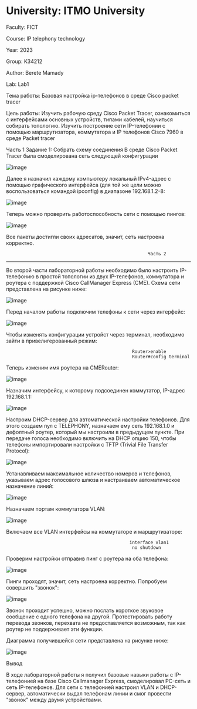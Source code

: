 # University: ITMO University

Faculty: FICT

Course: IP telephony technology

Year: 2023

Group: K34212

Author: Berete Mamady

Lab: Lab1

Тема работы: Базовая настройка ip-телефонов в среде Сisco packet tracer 

Цель работы: Изучить рабочую среду Cisco Packet Tracer, ознакомиться с интерфейсами основных устройств, типами кабелей, научиться собирать топологию. Изучить построение сети IP-телефонии с помощью маршрутизатора, коммутатора и IP телефонов Cisco 7960 в среде Packet tracer

Часть 1 Задание 1: Собрать схему соединения В среде Cisco Packet Tracer была смоделирована сеть следующей конфигурации 

![image](https://user-images.githubusercontent.com/61075142/229492298-c497f096-c9c2-46f2-a144-c66520393d46.png)


Далее я назначил каждому компьютеру локальный IPv4-адрес с помощью графического интерфейса (для той же цели можно воспользоваться командой ipconfig) в диапазоне 192.168.1.2-8:

![image](https://user-images.githubusercontent.com/61075142/229501835-e4348445-d63f-489d-81a2-e7b17ec3ce32.png)

Теперь можно проверить работоспособность сети с помощью пингов:

![image](https://user-images.githubusercontent.com/61075142/229507437-647cf793-41b6-4909-b8e6-724144a61167.png)

Все пакеты достигли своих адресатов, значит, сеть настроена корректно.


                                                          Часть 2
-------------------------------------------------------------------------------------------------------------------------------------------------------
Во второй части лабораторной работы необходимо было настроить IP-телефонию в простой топологии из двух IP-телефонов, коммутатора и роутера с поддержкой Cisco CallManager Express (CME). Схема сети представлена на рисунке ниже:

![image](https://user-images.githubusercontent.com/61075142/229511199-2dba3a58-7422-42ba-8948-25f183d313ac.png)

Перед началом работы подключим телефоны к сети через интерфейс:

![image](https://user-images.githubusercontent.com/61075142/229511467-5f681928-067a-4e0e-8cac-b87f02e91ae0.png)

Чтобы изменять конфигурации устройст через терминал, необходимо зайти в привелигерованный режим:

                                                    Router>enable
                                                    Router#config terminal
                                                   
Теперь изменим имя роутера на CMERouter:

![image](https://user-images.githubusercontent.com/61075142/229512989-31b4a9a6-7c78-445a-941f-d40fe103d7cf.png)

Назначим интерфейсу, к которому подсоединен коммутатор, IP-адрес 192.168.1.1:

![image](https://user-images.githubusercontent.com/61075142/229513139-9791f903-a282-4ccc-8455-6bd497f8dbc4.png)

Настроим DHCP-сервер для автоматической настройки телефонов. Для этого создаем пул с TELEPHONY, назначаем ему сеть 192.168.1.0 и дефолтный роутер, который мы настроили в предыдущем пункте. При передаче голоса необходимо включить на DHCP опцию 150, чтобы телефоны импортировали настройки с TFTP (Trivial File Transfer Protocol):

![image](https://user-images.githubusercontent.com/61075142/229513372-8d3a1652-62d6-4102-afa4-1267ca615da3.png)

Устанавливаем максимальное количество номеров и телефонов, указываем адрес голосового шлюза и настраиваем автоматическое назначение линий:

![image](https://user-images.githubusercontent.com/61075142/229513602-42d1f030-d10c-472a-838e-3b4792099d06.png)

Назначаем портам коммутатора VLAN:

![image](https://user-images.githubusercontent.com/61075142/229513764-9cdb11b9-3cd8-4754-85d9-0c174ba4881b.png)

Включаем все VLAN интерфейсы на коммутаторе и маршрутизаторе:


                                                   interface vlan1
                                                    no shutdown


Проверим настройки отправив пинг с роутера на оба телефона:


![image](https://user-images.githubusercontent.com/61075142/229514124-34eb9398-463e-4f6a-b2db-4a54ac0e2a4d.png)


Пинги проходят, значит, сеть настроена корректно. Попробуем совершить "звонок":


![image](https://user-images.githubusercontent.com/61075142/229514718-67da3f8f-1d89-4433-8a69-44a807edaab7.png)


Звонок проходит успешно, можно послать короткое звуковое сообщение с одного телефона на другой. Протестировать работу перевода звонков, перехвата не предоставляется возможным, так как роутер не поддерживает эти функции.

Диаграмма получившейся сети представлена на рисунке ниже:


![image](https://user-images.githubusercontent.com/61075142/229518099-11a37e19-2c1b-41d9-8c4c-49a674a5c39b.png)

Вывод

В ходе лабораторной работы я получил базовые навыки работы с IP-телефонией на базе Cisco Callmanager Express, смоделировал PC-сеть и сеть IP-телефонов. Для сети c телефонией настроил VLAN и DHCP-сервер, автоматически выдал телефонам линии и смог провести "звонок" между двумя устройствами.
